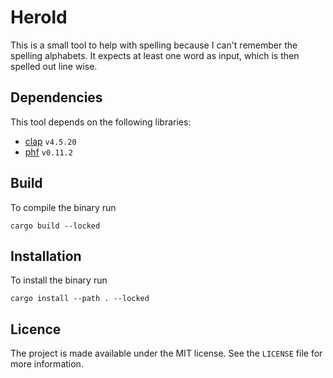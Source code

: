 # Herold

This is a small tool to help with spelling because I can't remember the spelling alphabets. It expects at least one word as input, which is then spelled out line wise.

## Dependencies
This tool depends on the following libraries:
- [clap](https://crates.io/crates/clap) `v4.5.20`
- [phf](https://crates.io/crates/phf) `v0.11.2`

## Build
To compile the binary run
```shell
cargo build --locked
```

## Installation
To install the binary run
```shell
cargo install --path . --locked
```

## Licence
The project is made available under the MIT license. See the `LICENSE` file for more information.
